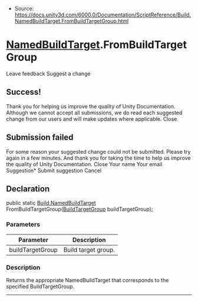 * Source: https://docs.unity3d.com/6000.0/Documentation/ScriptReference/Build.NamedBuildTarget.FromBuildTargetGroup.html

#  [NamedBuildTarget](https://docs.unity3d.com/6000.0/Documentation/ScriptReference/Build.NamedBuildTarget.html).FromBuildTargetGroup
Leave feedback
Suggest a change
## Success!
Thank you for helping us improve the quality of Unity Documentation. Although we cannot accept all submissions, we do read each suggested change from our users and will make updates where applicable.
Close
## Submission failed
For some reason your suggested change could not be submitted. Please <a>try again</a> in a few minutes. And thank you for taking the time to help us improve the quality of Unity Documentation.
Close
Your name Your email Suggestion* Submit suggestion
Cancel
## Declaration
public static [Build.NamedBuildTarget](https://docs.unity3d.com/6000.0/Documentation/ScriptReference/Build.NamedBuildTarget.html) FromBuildTargetGroup([BuildTargetGroup](https://docs.unity3d.com/6000.0/Documentation/ScriptReference/BuildTargetGroup.html) buildTargetGroup); 
### Parameters
Parameter | Description  
---|---  
buildTargetGroup | Build target group.  
### Description
Returns the appropriate NamedBuildTarget that corresponds to the specified BuildTargetGroup.
* * *
